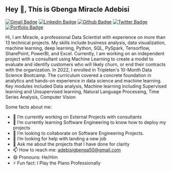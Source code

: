 ## Hey 👋, This is Gbenga Miracle Adebisi
[![Gmail Badge](https://img.shields.io/badge/-adebisigbenga50@gmail.com-c14438?style=flat&logo=Gmail&logoColor=white&link=mailto:adebisigbenga50@gmail.com)](mailto:adebisigbenga50@gmail.com) 
[![Linkedin Badge](https://img.shields.io/badge/-https://www.linkedin.com/in/gbenga-m-adebisi-b8ab88123/-0072b1?style=flat&logo=Linkedin&logoColor=white&link=https://www.linkedin.com/in/https://www.linkedin.com/in/gbenga-m-adebisi-b8ab88123//)](https://www.linkedin.com/in/https://www.linkedin.com/in/gbenga-m-adebisi-b8ab88123//) [![Github Badge](https://img.shields.io/badge/-https://github.com/Mirac20/-grey?style=flat&logo=github&logoColor=white&link=https://github.com/https://github.com/Mirac20//)](https://www.github.com/https://github.com/Mirac20//) [![Twitter Badge](https://img.shields.io/badge/-AdebisiEzer241-00acee?style=flat&logo=twitter&logoColor=white&link=https://twitter.com/AdebisiEzer241/)](https://www.twitter.com/AdebisiEzer241/) [![Portfolio Badge](https://img.shields.io/badge/portfolio-web-blue?style=flat&link=https://www.notion.so/Gbenga-Miracle-Adebisi-f0152098f0324e44946a7d04144e3172/)](https://www.notion.so/Gbenga-Miracle-Adebisi-f0152098f0324e44946a7d04144e3172/) <p align='left'>Hi, I am Miracle, a professional Data Scientist with experience on more than 13 technical projects. My skills include business analysis, data visualization, machine learning, deep learning, Python, SQL, PySpark, Tensorflow, SharePoint, PowerBI, and Excel. Currently, I am working on an independent project with a consultant using Machine Learning to create a model to evaluate and identify customers who will likely churn, or end their contracts with the organization. In 2022, I enrolled in Tripleten's 10-Month Data Science Bootcamp. The curriculum covered a concrete foundation in analytics and hands-on experience in data science and machine learning. Key modules included Data analysis, Machine learning including Supervised learning and Unsupervised learning, Natural Language Processing, Time Series Analysis, Computer Vision</p>


Some facts about me:

- 🔭 I’m currently working on External Projects with consultants
- 🌱 I’m currently learning Software Engineering to know how to deploy my projects
- 👯 I’m looking to collaborate on Software Engineering Projects.
- 🤔 I’m looking for help with landing a new job
- 💬 Ask me about the projects that I have done for clarity
- 📫 How to reach me: adebisigbenga50@gmail.com
- 😄 Pronouns: He/Him
- ⚡ Fun fact: I Play the Piano Professionally
  
